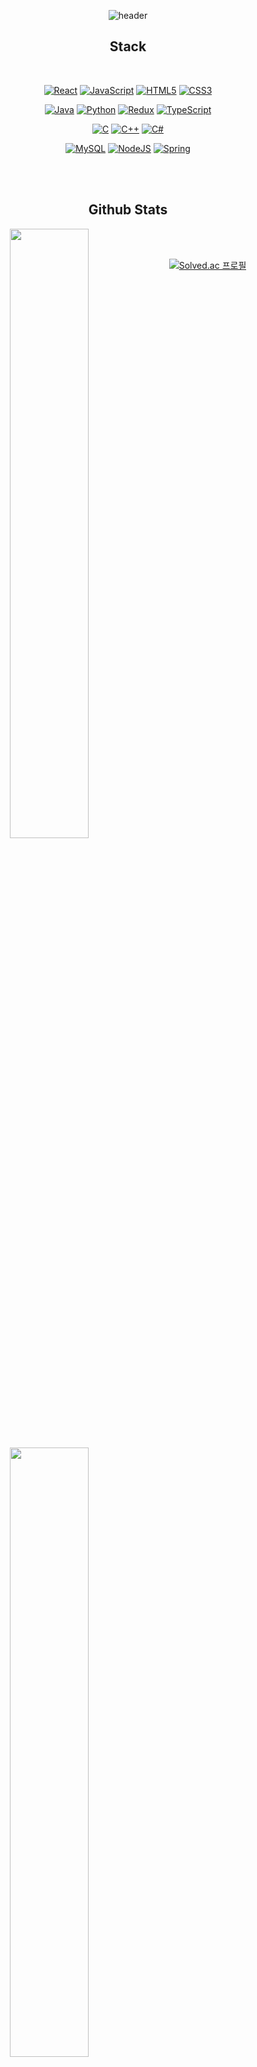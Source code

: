 <div align = "center">

![header](https://capsule-render.vercel.app/api?type=waving&color=gradient&height=200&section=header&text=JIGUN%20&fontSize=70)

## Stack

<br />

[![React](https://img.shields.io/badge/react-%2320232a.svg?style=for-the-badge&logo=react&logoColor=%2361DAFB)](https://ko.reactjs.org/)
[![JavaScript](https://img.shields.io/badge/javascript-%23323330.svg?style=for-the-badge&logo=javascript&logoColor=%23F7DF1E)]()
[![HTML5](https://img.shields.io/badge/HTML5-E34F26?style=for-the-badge&logo=html5&logoColor=white)](https://www.w3schools.com/html/)
[![CSS3](https://img.shields.io/badge/CSS3-1572B6?style=for-the-badge&logo=css3&logoColor=white)](https://www.w3schools.com/css/)

[![Java](https://img.shields.io/badge/java-%23ED8B00.svg?style=for-the-badge&logo=java&logoColor=white)](https://www.java.com/)
[![Python](https://img.shields.io/badge/Python-3776AB?style=for-the-badge&logo=python&logoColor=white)](https://www.python.org/)
[![Redux](https://img.shields.io/badge/Redux-764ABC?style=for-the-badge&logo=Redux&logoColor=white)](https://ko.redux.js.org/)
[![TypeScript](https://img.shields.io/badge/typescript-%23007ACC.svg?style=for-the-badge&logo=typescript&logoColor=white)](https://www.typescriptlang.org/)

[![C](https://img.shields.io/badge/C-00599C?style=for-the-badge&logo=c&logoColor=white)](https://en.cppreference.com/w/)
[![C++](https://img.shields.io/badge/C%2B%2B-00599C?style=for-the-badge&logo=c%2B%2B&logoColor=white)](https://en.cppreference.com/w/)
[![C#](https://img.shields.io/badge/C_SHARP-00599C?style=for-the-badge&logo=c#&logoColor=white)](https://en.cppreference.com/w/)

[![MySQL](https://img.shields.io/badge/mysql-%2307405e.svg?style=for-the-badge&logo=mysql&logoColor=white)](https://www.mysql.com/)
[![NodeJS](https://img.shields.io/badge/Node.js-43853D?style=for-the-badge&logo=node.js&logoColor=white)](https://nodejs.org/ko/)
[![Spring](https://img.shields.io/badge/spring-%236DB33F.svg?style=for-the-badge&logo=spring&logoColor=white)](https://spring.io/)

<br>
<br>

## Github Stats

<img src="https://github-readme-stats.vercel.app/api?username=bjigeon&show_icons=true&count_private=true&hide_border=true" align="left" style="width: 50%" />

<img src="https://github-readme-stats.vercel.app/api/top-langs/?username=bjigeon&hide_border=true&layout=compact" align="left" style="width: 50%" />

<br>
<br>

[![Solved.ac
프로필](http://mazassumnida.wtf/api/v2/generate_badge?boj=bjigeon)](https://solved.ac/bjigeon)

<!-- [<img width=70% src="https://github-readme-solvedac.hyp3rflow.vercel.app/api/?handle=bjigeon">](https://www.acmicpc.net/user/bjigeon) -->
